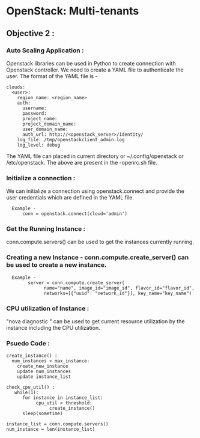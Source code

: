 # OpenStack: Multi-tenants

## Objective 2 :

### Auto Scaling Application : 

Openstack libraries can be used in Python to create connection with Openstack controller. We need to create a YAML file to authenticate
the user. The format of the YAML file is -

```
clouds:
  <user>:
    region_name: <region_name>
    auth:
      username: 
      password: 
      project_name: 
      project_domain_name: 
      user_domain_name: 
      auth_url: http://<openstack_server>/identity/
    log_file: /tmp/openstackclient_admin.log
    log_level: debug
 ```
 
 The YAML file can placed in current directory or  ~/.config/openstack or /etc/openstack. The above are present in the <user>-openrc.sh file. 

### Initialize a connection :
We can initialize a connection using openstack.connect and provide the user credentials which are defined in the YAML file. 
```
  Example -       
      conn = openstack.connect(cloud='admin')
 ```
      
### Get the Running Instance :
conn.compute.servers() can be used to get the instances currently running.

### Creating a new Instance - conn.compute.create_server() can be used to create a new instance. 
```
  Example - 
        server = conn.compute.create_server(
              name="name", image_id="image_id", flavor_id="flavor_id",
              networks=[{"uuid": "network_id"}], key_name="key_name")
 ```
              
### CPU utilization of Instance :
"nova diagnostic <instance>" can be used to get current resource utilization by the instance including the CPU utilization. 
  

### Psuedo Code : 
```
create_instance() : 
  num_instances < max_instance:
    create_new_instance 
    update num_instances
    update instance_list
    
check_cpu_util() :
   while(1):
      for instance in instance_list: 
           cpu_util > threshold: 
                create_instance()
      sleep(sometime)
      
instance_list = conn.compute.servers()
num_instance = len(instance_list)
```
